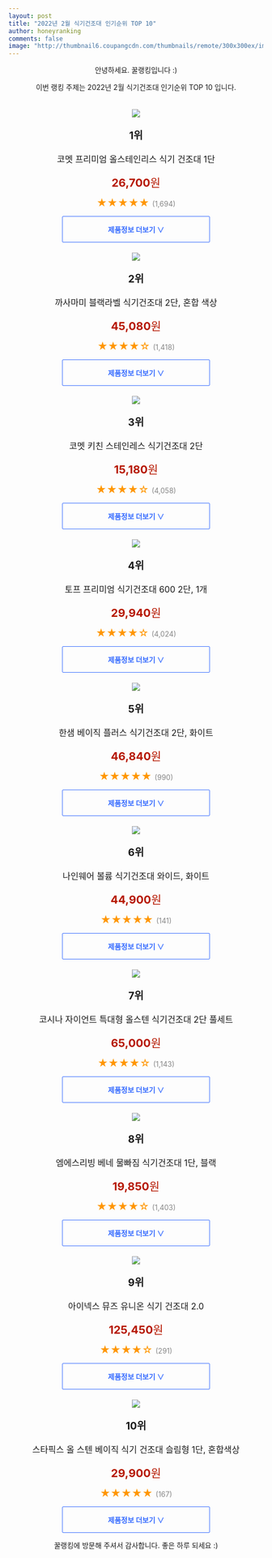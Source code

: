```yaml
--- 
layout: post 
title: "2022년 2월 식기건조대 인기순위 TOP 10" 
author: honeyranking 
comments: false 
image: "http://thumbnail6.coupangcdn.com/thumbnails/remote/300x300ex/image/retail/images/55756561515020-9e022281-42f3-4d69-b0ab-875323b8a124.jpg" 
--- 
```

<p style="text-align: center;">안녕하세요. 꿀랭킹입니다 :)</p> <p style="text-align: center;">이번 랭킹 주제는 2022년 2월 식기건조대 인기순위 TOP 10 입니다.</p><center><img src="http://thumbnail6.coupangcdn.com/thumbnails/remote/300x300ex/image/retail/images/55756561515020-9e022281-42f3-4d69-b0ab-875323b8a124.jpg" style="margin-top:20px" /></center> <p style="text-align: center; font-size: 20px"><b>1위</b></p> <p style="text-align: center; font-size: 17px">코멧 프리미엄 올스테인리스 식기 건조대 1단</p> <p style="text-align: center;"><span style="color: #b61800; font-size: 22px;"><b>26,700</b>원</span></p> <p style="text-align: center;"><span style="color: #ff9600; font-size: 20px;">★★★★★ </span><span style="color: #878787;">(1,694)</span></p> <center><a href="undefined"> <div style="font-size: 14px; display: inline-block; padding: 15px 90px; color: #346aff; border-radius: 2px; border: 1px solid #346aff; cursor: pointer;"><b>제품정보 더보기 &or;</b></div> </a></center><center><img src="http://thumbnail7.coupangcdn.com/thumbnails/remote/300x300ex/image/retail/images/2019/09/18/16/7/0c3aa65d-9931-4be3-8999-07cb6760bd16.jpg" style="margin-top:20px" /></center> <p style="text-align: center; font-size: 20px"><b>2위</b></p> <p style="text-align: center; font-size: 17px">까사마미 블랙라벨 식기건조대 2단, 혼합 색상</p> <p style="text-align: center;"><span style="color: #b61800; font-size: 22px;"><b>45,080</b>원</span></p> <p style="text-align: center;"><span style="color: #ff9600; font-size: 20px;">★★★★☆ </span><span style="color: #878787;">(1,418)</span></p> <center><a href="https://link.coupang.com/a/jzpIh"> <div style="font-size: 14px; display: inline-block; padding: 15px 90px; color: #346aff; border-radius: 2px; border: 1px solid #346aff; cursor: pointer;"><b>제품정보 더보기 &or;</b></div> </a></center><center><img src="http://thumbnail10.coupangcdn.com/thumbnails/remote/300x300ex/image/retail/images/32709664788926-ffd28452-27a2-478a-81fa-0e1f26d03c04.jpg" style="margin-top:20px" /></center> <p style="text-align: center; font-size: 20px"><b>3위</b></p> <p style="text-align: center; font-size: 17px">코멧 키친 스테인레스 식기건조대 2단</p> <p style="text-align: center;"><span style="color: #b61800; font-size: 22px;"><b>15,180</b>원</span></p> <p style="text-align: center;"><span style="color: #ff9600; font-size: 20px;">★★★★☆ </span><span style="color: #878787;">(4,058)</span></p> <center><a href="https://link.coupang.com/a/jzpIi"> <div style="font-size: 14px; display: inline-block; padding: 15px 90px; color: #346aff; border-radius: 2px; border: 1px solid #346aff; cursor: pointer;"><b>제품정보 더보기 &or;</b></div> </a></center><center><img src="http://thumbnail7.coupangcdn.com/thumbnails/remote/300x300ex/image/product/image/vendoritem/2019/06/24/3076502402/061375d3-3909-4892-b73e-ea5f43870ddb.jpg" style="margin-top:20px" /></center> <p style="text-align: center; font-size: 20px"><b>4위</b></p> <p style="text-align: center; font-size: 17px">토프 프리미엄 식기건조대 600 2단, 1개</p> <p style="text-align: center;"><span style="color: #b61800; font-size: 22px;"><b>29,940</b>원</span></p> <p style="text-align: center;"><span style="color: #ff9600; font-size: 20px;">★★★★☆ </span><span style="color: #878787;">(4,024)</span></p> <center><a href="undefined"> <div style="font-size: 14px; display: inline-block; padding: 15px 90px; color: #346aff; border-radius: 2px; border: 1px solid #346aff; cursor: pointer;"><b>제품정보 더보기 &or;</b></div> </a></center><center><img src="http://thumbnail9.coupangcdn.com/thumbnails/remote/300x300ex/image/retail/images/113825984500721-a9faaac2-063d-40fe-bc8f-d3f7a656ea16.jpg" style="margin-top:20px" /></center> <p style="text-align: center; font-size: 20px"><b>5위</b></p> <p style="text-align: center; font-size: 17px">한샘 베이직 플러스 식기건조대 2단, 화이트</p> <p style="text-align: center;"><span style="color: #b61800; font-size: 22px;"><b>46,840</b>원</span></p> <p style="text-align: center;"><span style="color: #ff9600; font-size: 20px;">★★★★★ </span><span style="color: #878787;">(990)</span></p> <center><a href="https://link.coupang.com/a/jzpIk"> <div style="font-size: 14px; display: inline-block; padding: 15px 90px; color: #346aff; border-radius: 2px; border: 1px solid #346aff; cursor: pointer;"><b>제품정보 더보기 &or;</b></div> </a></center><center><img src="http://thumbnail9.coupangcdn.com/thumbnails/remote/300x300ex/image/rs_quotation_api/yymee6xj/81b305ebe288422a8b358ed561d3db94.jpg" style="margin-top:20px" /></center> <p style="text-align: center; font-size: 20px"><b>6위</b></p> <p style="text-align: center; font-size: 17px">나인웨어 볼륨 식기건조대 와이드, 화이트</p> <p style="text-align: center;"><span style="color: #b61800; font-size: 22px;"><b>44,900</b>원</span></p> <p style="text-align: center;"><span style="color: #ff9600; font-size: 20px;">★★★★★ </span><span style="color: #878787;">(141)</span></p> <center><a href="https://link.coupang.com/a/jzpIl"> <div style="font-size: 14px; display: inline-block; padding: 15px 90px; color: #346aff; border-radius: 2px; border: 1px solid #346aff; cursor: pointer;"><b>제품정보 더보기 &or;</b></div> </a></center><center><img src="http://thumbnail9.coupangcdn.com/thumbnails/remote/300x300ex/image/retail/images/332496808633823-9539dba4-9cd4-47a6-945f-e4aa29b0ca38.jpg" style="margin-top:20px" /></center> <p style="text-align: center; font-size: 20px"><b>7위</b></p> <p style="text-align: center; font-size: 17px">코시나 자이언트 특대형 올스텐 식기건조대 2단 풀세트</p> <p style="text-align: center;"><span style="color: #b61800; font-size: 22px;"><b>65,000</b>원</span></p> <p style="text-align: center;"><span style="color: #ff9600; font-size: 20px;">★★★★☆ </span><span style="color: #878787;">(1,143)</span></p> <center><a href="undefined"> <div style="font-size: 14px; display: inline-block; padding: 15px 90px; color: #346aff; border-radius: 2px; border: 1px solid #346aff; cursor: pointer;"><b>제품정보 더보기 &or;</b></div> </a></center><center><img src="http://thumbnail6.coupangcdn.com/thumbnails/remote/300x300ex/image/retail/images/2019/07/25/20/8/9689bc8c-8ad5-463c-9f39-ddf177cafe24.jpg" style="margin-top:20px" /></center> <p style="text-align: center; font-size: 20px"><b>8위</b></p> <p style="text-align: center; font-size: 17px">엠에스리빙 베네 물빠짐 식기건조대 1단, 블랙</p> <p style="text-align: center;"><span style="color: #b61800; font-size: 22px;"><b>19,850</b>원</span></p> <p style="text-align: center;"><span style="color: #ff9600; font-size: 20px;">★★★★☆ </span><span style="color: #878787;">(1,403)</span></p> <center><a href="undefined"> <div style="font-size: 14px; display: inline-block; padding: 15px 90px; color: #346aff; border-radius: 2px; border: 1px solid #346aff; cursor: pointer;"><b>제품정보 더보기 &or;</b></div> </a></center><center><img src="http://thumbnail8.coupangcdn.com/thumbnails/remote/300x300ex/image/retail/images/255996180197067-22b0a5df-3fa1-4934-ae5c-70d9b5346135.png" style="margin-top:20px" /></center> <p style="text-align: center; font-size: 20px"><b>9위</b></p> <p style="text-align: center; font-size: 17px">아이넥스 뮤즈 유니온 식기 건조대 2.0</p> <p style="text-align: center;"><span style="color: #b61800; font-size: 22px;"><b>125,450</b>원</span></p> <p style="text-align: center;"><span style="color: #ff9600; font-size: 20px;">★★★★☆ </span><span style="color: #878787;">(291)</span></p> <center><a href="https://link.coupang.com/a/jzpIm"> <div style="font-size: 14px; display: inline-block; padding: 15px 90px; color: #346aff; border-radius: 2px; border: 1px solid #346aff; cursor: pointer;"><b>제품정보 더보기 &or;</b></div> </a></center><center><img src="http://thumbnail6.coupangcdn.com/thumbnails/remote/300x300ex/image/rs_quotation_api/9kk9n5b1/ed8a017a07904badb4a0bab98023deff.jpg" style="margin-top:20px" /></center> <p style="text-align: center; font-size: 20px"><b>10위</b></p> <p style="text-align: center; font-size: 17px">스타픽스 올 스텐 베이직 식기 건조대 슬림형 1단, 혼합색상</p> <p style="text-align: center;"><span style="color: #b61800; font-size: 22px;"><b>29,900</b>원</span></p> <p style="text-align: center;"><span style="color: #ff9600; font-size: 20px;">★★★★★ </span><span style="color: #878787;">(167)</span></p> <center><a href="https://link.coupang.com/a/jzpIo"> <div style="font-size: 14px; display: inline-block; padding: 15px 90px; color: #346aff; border-radius: 2px; border: 1px solid #346aff; cursor: pointer;"><b>제품정보 더보기 &or;</b></div> </a></center> <p style="text-align: center;">꿀랭킹에 방문해 주셔서 감사합니다. 좋은 하루 되세요 :)</p>
